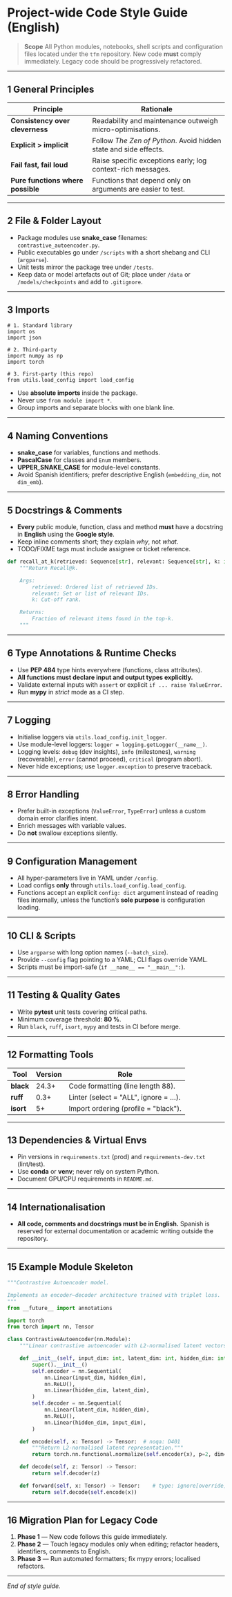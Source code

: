 # Project-wide Code Style Guide (English)

> **Scope**  All Python modules, notebooks, shell scripts and configuration files located under the `tfm` repository.  New code **must** comply immediately.  Legacy code should be progressively refactored.

---

## 1  General Principles

| Principle                         | Rationale                                                        |
| --------------------------------- | ---------------------------------------------------------------- |
| **Consistency over cleverness**   | Readability and maintenance outweigh micro-optimisations.        |
| **Explicit > implicit**           | Follow *The Zen of Python*. Avoid hidden state and side effects. |
| **Fail fast, fail loud**          | Raise specific exceptions early; log context-rich messages.      |
| **Pure functions where possible** | Functions that depend only on arguments are easier to test.      |

---

## 2  File & Folder Layout

* Package modules use **snake\_case** filenames: `contrastive_autoencoder.py`.
* Public executables go under `/scripts` with a short shebang and CLI (`argparse`).
* Unit tests mirror the package tree under `/tests`.
* Keep data or model artefacts out of Git; place under `/data` or `/models/checkpoints` and add to `.gitignore`.

---

## 3  Imports

```
# 1. Standard library
import os
import json

# 2. Third-party
import numpy as np
import torch

# 3. First-party (this repo)
from utils.load_config import load_config
```

* Use **absolute imports** inside the package.
* Never use `from module import *`.
* Group imports and separate blocks with one blank line.

---

## 4  Naming Conventions

* **snake\_case** for variables, functions and methods.
* **PascalCase** for classes and `Enum` members.
* **UPPER\_SNAKE\_CASE** for module-level constants.
* Avoid Spanish identifiers; prefer descriptive English (`embedding_dim`, not `dim_emb`).

---

## 5  Docstrings & Comments

* **Every** public module, function, class and method **must** have a docstring in **English** using the **Google style**.
* Keep inline comments short; they explain *why*, not *what*.
* TODO/FIXME tags must include assignee or ticket reference.

```python
def recall_at_k(retrieved: Sequence[str], relevant: Sequence[str], k: int) -> float:
    """Return Recall@k.

    Args:
        retrieved: Ordered list of retrieved IDs.
        relevant: Set or list of relevant IDs.
        k: Cut-off rank.

    Returns:
        Fraction of relevant items found in the top-k.
    """
```

---

## 6  Type Annotations & Runtime Checks

* Use **PEP 484** type hints everywhere (functions, class attributes).
* **All functions must declare input and output types explicitly.**
* Validate external inputs with `assert` or explicit `if ... raise ValueError`.
* Run **mypy** in *strict* mode as a CI step.

---

## 7  Logging

* Initialise loggers via `utils.load_config.init_logger`.
* Use module-level loggers: `logger = logging.getLogger(__name__)`.
* Logging levels: `debug` (dev insights), `info` (milestones), `warning` (recoverable), `error` (cannot proceed), `critical` (program abort).
* Never hide exceptions; use `logger.exception` to preserve traceback.

---

## 8  Error Handling

* Prefer built-in exceptions (`ValueError`, `TypeError`) unless a custom domain error clarifies intent.
* Enrich messages with variable values.
* Do **not** swallow exceptions silently.

---

## 9  Configuration Management

* All hyper-parameters live in YAML under `/config`.
* Load configs **only** through `utils.load_config.load_config`.
* Functions accept an explicit `config: dict` argument instead of reading files internally, unless the function’s **sole purpose** is configuration loading.

---

## 10  CLI & Scripts

* Use `argparse` with long option names (`--batch_size`).
* Provide `--config` flag pointing to a YAML; CLI flags override YAML.
* Scripts must be import-safe (`if __name__ == "__main__":`).

---

## 11  Testing & Quality Gates

* Write **pytest** unit tests covering critical paths.
* Minimum coverage threshold: **80 %**.
* Run `black`, `ruff`, `isort`, `mypy` and tests in CI before merge.

---

## 12  Formatting Tools

| Tool      | Version | Role                                 |
| --------- | ------- | ------------------------------------ |
| **black** | 24.3+   | Code formatting (line length 88).    |
| **ruff**  | 0.3+    | Linter (select = "ALL", ignore = …). |
| **isort** | 5+      | Import ordering (profile = "black"). |

---

## 13  Dependencies & Virtual Envs

* Pin versions in `requirements.txt` (prod) and `requirements-dev.txt` (lint/test).
* Use **conda** or **venv**; never rely on system Python.
* Document GPU/CPU requirements in `README.md`.

---

## 14  Internationalisation

* **All code, comments and docstrings must be in English.**  Spanish is reserved for external documentation or academic writing outside the repository.

---

## 15  Example Module Skeleton

```python
"""Contrastive Autoencoder model.

Implements an encoder–decoder architecture trained with triplet loss.
"""
from __future__ import annotations

import torch
from torch import nn, Tensor

class ContrastiveAutoencoder(nn.Module):
    """Linear contrastive autoencoder with L2-normalised latent vectors."""

    def __init__(self, input_dim: int, latent_dim: int, hidden_dim: int = 512):
        super().__init__()
        self.encoder = nn.Sequential(
            nn.Linear(input_dim, hidden_dim),
            nn.ReLU(),
            nn.Linear(hidden_dim, latent_dim),
        )
        self.decoder = nn.Sequential(
            nn.Linear(latent_dim, hidden_dim),
            nn.ReLU(),
            nn.Linear(hidden_dim, input_dim),
        )

    def encode(self, x: Tensor) -> Tensor:  # noqa: D401
        """Return L2-normalised latent representation."""
        return torch.nn.functional.normalize(self.encoder(x), p=2, dim=-1)

    def decode(self, z: Tensor) -> Tensor:
        return self.decoder(z)

    def forward(self, x: Tensor) -> Tensor:    # type: ignore[override]
        return self.decode(self.encode(x))
```

---

## 16  Migration Plan for Legacy Code

1. **Phase 1**  — New code follows this guide immediately.
2. **Phase 2**  — Touch legacy modules only when editing; refactor headers, identifiers, comments to English.
3. **Phase 3**  — Run automated formatters; fix mypy errors; localised refactors.

---

*End of style guide.*
